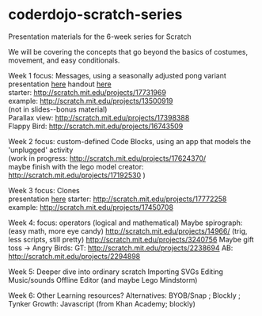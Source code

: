 coderdojo-scratch-series
========================

Presentation materials for the 6-week series for Scratch

We will be covering the concepts that go beyond the basics of costumes, movement, and easy conditionals.


Week 1 focus: Messages, using a seasonally adjusted pong variant<br>
presentation [here](./week-1/Beyond%20Scratch%20Basics%20Week1.pptx)  handout [here](./week-1/handout-week1.pdf)<br>
starter: http://scratch.mit.edu/projects/17731969<br>
example: http://scratch.mit.edu/projects/13500919<br>
(not in slides--bonus material) <br>
Parallax view: http://scratch.mit.edu/projects/17398388<br>
Flappy Bird: http://scratch.mit.edu/projects/16743509<br>


Week 2 focus: custom-defined Code Blocks, using an app that models the 'unplugged' activity<br>
(work in progress: http://scratch.mit.edu/projects/17624370/ <br>
maybe finish with the lego model creator: http://scratch.mit.edu/projects/17192530 )


Week 3 focus: Clones<br>
presentation [here](./week-3/Beyond%20Scratch%20Basics%20Week3.pptx)
starter: http://scratch.mit.edu/projects/17772258<br>
example: http://scratch.mit.edu/projects/17450708<br>

Week 4: focus: operators (logical and mathematical)
Maybe spirograph:
(easy math, more eye candy) http://scratch.mit.edu/projects/14966/
(trig, less scripts, still pretty) http://scratch.mit.edu/projects/3240756
Maybe gift toss -> Angry Birds: 
GT: http://scratch.mit.edu/projects/2238694
AB: http://scratch.mit.edu/projects/2294898

Week 5: Deeper dive into ordinary scratch
Importing SVGs
Editing Music/sounds
Offline Editor (and maybe Lego Mindstorm)

Week 6: 
Other Learning resources?
Alternatives: BYOB/Snap ; Blockly ; Tynker
Growth: Javascript (from Khan Academy; blockly)


